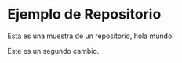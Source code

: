 # Ejemplo de Repositorio
Esta es una muestra de un repositorio, hola mundo!

Este es un segundo cambio.